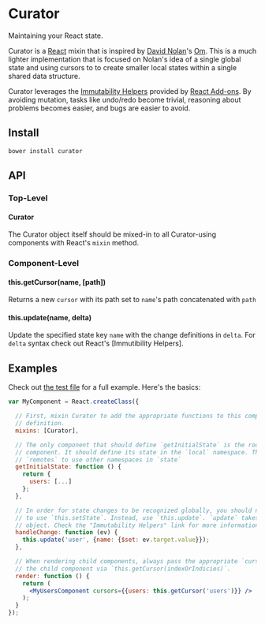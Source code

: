 # Curator

Maintaining your React state.

Curator is a [React] mixin that is inspired by [David Nolan]'s [Om]. This is a
much lighter implementation that is focused on Nolan's idea of a single global
state and using cursors to to create smaller local states within a single shared
data structure.

Curator leverages the [Immutability Helpers] provided by [React Add-ons]. By
avoiding mutation, tasks like undo/redo become trivial, reasoning about problems
becomes easier, and bugs are easier to avoid.

## Install

```bash
bower install curator
```

## API

### Top-Level

#### Curator

The Curator object itself should be mixed-in to all Curator-using components with React's `mixin` method.

### Component-Level

#### this.getCursor(name, [path])

Returns a new `cursor` with its path set to `name`'s path concatenated with
`path`

#### this.update(name, delta)

Update the specified state key `name` with the change definitions in `delta`.
For `delta` syntax check out React's [Immutibility Helpers].

## Examples

Check out [the test file](https://caseywebdev.github.io/curator/test.html) for a
full example. Here's the basics:

```jsx
var MyComponent = React.createClass({

  // First, mixin Curator to add the appropriate functions to this component
  // definition.
  mixins: [Curator],

  // The only component that should define `getInitialState` is the root
  // component. It should define its state in the `local` namespace. This allows
  // `remotes` to use other namespaces in `state`
  getInitialState: function () {
    return {
      users: [...]
    };
  },

  // In order for state changes to be recognized globally, you should never need
  // to use `this.setState`. Instead, use `this.update`. `update` takes a delta
  // object. Check the "Immutability Helpers" link for more information.
  handleChange: function (ev) {
    this.update('user', {name: {$set: ev.target.value}});
  },

  // When rendering child components, always pass the appropriate `cursor` for
  // the child component via `this.getCursor(indexOrIndicies)`.
  render: function () {
    return (
      <MyUsersComponent cursors={{users: this.getCursor('users')}} />
    );
  }
});
```

[React]: https://github.com/facebook/react
[David Nolan]: https://github.com/swannodette
[Om]: https://github.com/swannodette/om
[Immutability Helpers]: http://facebook.github.io/react/docs/update.html
[React Add-ons]: http://facebook.github.io/react/docs/addons.html
